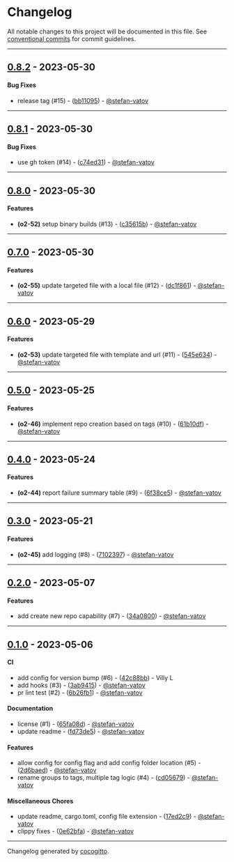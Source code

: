 # Changelog
All notable changes to this project will be documented in this file. See [conventional commits](https://www.conventionalcommits.org/) for commit guidelines.

- - -
## [0.8.2](https://https://github.com/stefan-vatov/omnirepo/stefan.vatov/omnirepo/compare/0.8.1..0.8.2) - 2023-05-30
#### Bug Fixes
- release tag (#15) - ([bb11095](https://https://github.com/stefan-vatov/omnirepo/stefan.vatov/omnirepo/commit/bb11095db8c8c6c496a867c1c8f2c511157aedc4)) - [@stefan-vatov](https://https://github.com/stefan-vatov/omnirepo/stefan-vatov)

- - -

## [0.8.1](https://https://github.com/stefan-vatov/omnirepo/stefan.vatov/omnirepo/compare/0.8.0..0.8.1) - 2023-05-30
#### Bug Fixes
- use gh token (#14) - ([c74ed31](https://https://github.com/stefan-vatov/omnirepo/stefan.vatov/omnirepo/commit/c74ed31cabaddea7daf71ac40027cccda26fa2ba)) - [@stefan-vatov](https://https://github.com/stefan-vatov/omnirepo/stefan-vatov)

- - -

## [0.8.0](https://https://github.com/stefan-vatov/omnirepo/stefan.vatov/omnirepo/compare/0.7.0..0.8.0) - 2023-05-30
#### Features
- **(o2-52)** setup binary builds (#13) - ([c35615b](https://https://github.com/stefan-vatov/omnirepo/stefan.vatov/omnirepo/commit/c35615b35cce36f9249ea7e08de42cc66f5e7079)) - [@stefan-vatov](https://https://github.com/stefan-vatov/omnirepo/stefan-vatov)

- - -

## [0.7.0](https://https://github.com/stefan-vatov/omnirepo/stefan.vatov/omnirepo/compare/0.6.0..0.7.0) - 2023-05-30
#### Features
- **(o2-55)** update targeted file with a local file (#12) - ([dc1f861](https://https://github.com/stefan-vatov/omnirepo/stefan.vatov/omnirepo/commit/dc1f86106ed35df977cb854aeca8657db87ce01b)) - [@stefan-vatov](https://https://github.com/stefan-vatov/omnirepo/stefan-vatov)

- - -

## [0.6.0](https://https://github.com/stefan-vatov/omnirepo/stefan.vatov/omnirepo/compare/0.5.0..0.6.0) - 2023-05-29
#### Features
- **(o2-53)** update targeted file with template and url (#11) - ([545e634](https://https://github.com/stefan-vatov/omnirepo/stefan.vatov/omnirepo/commit/545e634c7e0e973332b7d0338928b97c3b993afe)) - [@stefan-vatov](https://https://github.com/stefan-vatov/omnirepo/stefan-vatov)

- - -

## [0.5.0](https://https://github.com/stefan-vatov/omnirepo/stefan.vatov/omnirepo/compare/0.4.0..0.5.0) - 2023-05-25
#### Features
- **(o2-46)** implement repo creation based on tags (#10) - ([61b10df](https://https://github.com/stefan-vatov/omnirepo/stefan.vatov/omnirepo/commit/61b10dff7aa3bc8a088e7fe43cfd0fd94ed0e5ce)) - [@stefan-vatov](https://https://github.com/stefan-vatov/omnirepo/stefan-vatov)

- - -

## [0.4.0](https://https://github.com/stefan-vatov/omnirepo/stefan.vatov/omnirepo/compare/0.3.0..0.4.0) - 2023-05-24
#### Features
- **(o2-44)** report failure summary table (#9) - ([6f38ce5](https://https://github.com/stefan-vatov/omnirepo/stefan.vatov/omnirepo/commit/6f38ce52bebd2997ef053e292750d3ccf7ef8860)) - [@stefan-vatov](https://https://github.com/stefan-vatov/omnirepo/stefan-vatov)

- - -

## [0.3.0](https://https://github.com/stefan-vatov/omnirepo/stefan.vatov/omnirepo/compare/0.2.0..0.3.0) - 2023-05-21
#### Features
- **(o2-45)** add logging (#8) - ([7102397](https://https://github.com/stefan-vatov/omnirepo/stefan.vatov/omnirepo/commit/7102397b972d042de3ebf9fd9e091ee832cf2641)) - [@stefan-vatov](https://https://github.com/stefan-vatov/omnirepo/stefan-vatov)

- - -

## [0.2.0](https://https://github.com/stefan-vatov/omnirepo/stefan.vatov/omnirepo/compare/0.1.0..0.2.0) - 2023-05-07
#### Features
- add create new repo capability (#7) - ([34a0800](https://https://github.com/stefan-vatov/omnirepo/stefan.vatov/omnirepo/commit/34a080089c74282fe56cc6f7f03362078ac1a4bc)) - [@stefan-vatov](https://https://github.com/stefan-vatov/omnirepo/stefan-vatov)

- - -

## [0.1.0](https://https://github.com/stefan-vatov/omnirepo/stefan.vatov/omnirepo/compare/448a6a62866c6c08ea022f0182bec27b069341cc..0.1.0) - 2023-05-06
#### CI
- add config for version bump (#6) - ([42c88bb](https://https://github.com/stefan-vatov/omnirepo/stefan.vatov/omnirepo/commit/42c88bbc233ab0a49e9f6a8cd11196c6e99d5fc7)) - Villy L
- add hooks (#3) - ([3ab9415](https://https://github.com/stefan-vatov/omnirepo/stefan.vatov/omnirepo/commit/3ab9415c3f2aeacb38481ab7dc0f31026811e006)) - [@stefan-vatov](https://https://github.com/stefan-vatov/omnirepo/stefan-vatov)
- pr lint test (#2) - ([6b26fb1](https://https://github.com/stefan-vatov/omnirepo/stefan.vatov/omnirepo/commit/6b26fb11bac6d2e30605e2279df77c31c08902c9)) - [@stefan-vatov](https://https://github.com/stefan-vatov/omnirepo/stefan-vatov)
#### Documentation
- license (#1) - ([65fa08d](https://https://github.com/stefan-vatov/omnirepo/stefan.vatov/omnirepo/commit/65fa08d76389a5493438a9320429fd9736621509)) - [@stefan-vatov](https://https://github.com/stefan-vatov/omnirepo/stefan-vatov)
- update readme - ([fd73de5](https://https://github.com/stefan-vatov/omnirepo/stefan.vatov/omnirepo/commit/fd73de5fe79c97706c24107e44affe9a71088400)) - [@stefan-vatov](https://https://github.com/stefan-vatov/omnirepo/stefan-vatov)
#### Features
- allow config for config flag and add config folder location (#5) - ([2d6baed](https://https://github.com/stefan-vatov/omnirepo/stefan.vatov/omnirepo/commit/2d6baedfee3e26f0824bb2bf20a09ee6e3713e03)) - [@stefan-vatov](https://https://github.com/stefan-vatov/omnirepo/stefan-vatov)
- rename groups to tags, multiple tag logic (#4) - ([cd05679](https://https://github.com/stefan-vatov/omnirepo/stefan.vatov/omnirepo/commit/cd05679b4d6242034f5b9e1b4d0752e3cf9c411c)) - [@stefan-vatov](https://https://github.com/stefan-vatov/omnirepo/stefan-vatov)
#### Miscellaneous Chores
- update readme, cargo.toml, config file extension - ([17ed2c9](https://https://github.com/stefan-vatov/omnirepo/stefan.vatov/omnirepo/commit/17ed2c9517c8f02f6f7c846f16b69550441dde30)) - [@stefan-vatov](https://https://github.com/stefan-vatov/omnirepo/stefan-vatov)
- clippy fixes - ([0e62bfa](https://https://github.com/stefan-vatov/omnirepo/stefan.vatov/omnirepo/commit/0e62bfad7a925ba38d2935316e568921c159a031)) - [@stefan-vatov](https://https://github.com/stefan-vatov/omnirepo/stefan-vatov)

- - -

Changelog generated by [cocogitto](https://github.com/cocogitto/cocogitto).
